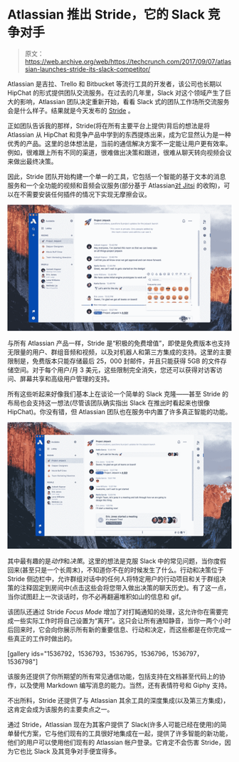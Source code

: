 # Atlassian 推出 Stride，它的 Slack 竞争对手 

> 原文：<https://web.archive.org/web/https://techcrunch.com/2017/09/07/atlassian-launches-stride-its-slack-competitor/>

Atlassian 是吉拉、Trello 和 Bitbucket 等流行工具的开发者，该公司也长期以 HipChat 的形式提供团队交流服务。在过去的几年里，Slack 对这个领域产生了巨大的影响，Atlassian 团队决定重新开始，看看 Slack 式的团队工作场所交流服务会是什么样子。结果就是今天发布的 [Stride](https://web.archive.org/web/20230130100805/http://stride.com/) 。

正如团队告诉我的那样，Stride(将在所有主要平台上提供)背后的想法是将 Atlassian 从 HipChat 和竞争产品中学到的东西提炼出来，成为它显然认为是一种优秀的产品。这里的总体想法是，当前的通信解决方案不一定能让用户更有效率。例如，很难跟上所有不同的渠道，很难做出决策和跟进，很难从聊天转向视频会议来做出最终决策。

因此，Stride 团队开始构建一个单一的工具，它包括一个智能的基于文本的消息服务和一个全功能的视频和音频会议服务(部分基于 Atlassian[对 Jitsi](https://web.archive.org/web/20230130100805/https://techcrunch.com/2015/04/21/atlassian-acquires-open-source-video-conferencing-company-bluejimp-to-power-hipchats-video-chat/) 的收购)，可以在不需要安装任何插件的情况下实现无摩擦会议。

[![](img/3571a9f3bd83a458dacb2c302f185647.png)](https://web.archive.org/web/20230130100805/https://techcrunch.com/wp-content/uploads/2017/09/messaging.gif)

与所有 Atlassian 产品一样，Stride 是“积极的免费增值”，即使是免费版本也支持无限量的用户、群组音频和视频，以及对机器人和第三方集成的支持。这里的主要限制是，免费版本只能存储最后 25，000 封邮件，并且只能获得 5GB 的文件存储空间。对于每个用户/月 3 美元，这些限制完全消失，您还可以获得对访客访问、屏幕共享和高级用户管理的支持。

所有这些听起来好像我们基本上在谈论一个简单的 Slack 克隆——甚至 Stride 的布局也会支持这一想法(尽管该团队确实指出 Slack 在推出时看起来也很像 HipChat)。你没有错，但 Atlassian 团队也在服务中内置了许多真正智能的功能。

[![](img/e6da9c05f6cf26320c254185dc0e7ba2.png)](https://web.archive.org/web/20230130100805/https://techcrunch.com/wp-content/uploads/2017/09/actions-and-decisions.gif)

其中最有趣的是*动作*和*决策*。这里的想法是克服 Slack 中的常见问题，当你度假回来(甚至只是一个长周末)，不知道你不在的时候发生了什么。行动和决策位于 Stride 侧边栏中，允许群组对话中的任何人将特定用户的行动项目和关于群组决策的注释固定到房间中(点击这些会将您带入做出决策的聊天历史)。有了这一点，当你试图赶上一次谈话时，你不必再翻遍堆积如山的信息和 gif。

该团队还通过 Stride *Focus Mode* 增加了对打盹通知的处理，这允许你在需要完成一些实际工作时将自己设置为“离开”。这只会让所有通知静音，当你一两个小时后回来时，它会向你展示所有新的重要信息、行动和决定，而这些都是在你完成一些真正的工作时做出的。

[gallery ids="1536792，1536793，1536795，1536796，1536797，1536798"]

该服务还提供了你所期望的所有常见通信功能，包括支持在文档甚至代码上的协作，以及使用 Markdown 编写消息的能力。当然，还有表情符号和 Giphy 支持。

不出所料，Stride 还提供了与 Atlassian 其余工具的深度集成(以及第三方集成)，这肯定会成为该服务的主要卖点之一。

通过 Stride，Atlassian 现在为其客户提供了 Slack(许多人可能已经在使用)的简单替代方案，它与他们现有的工具很好地集成在一起，提供了许多智能的新功能，他们的用户可以使用他们现有的 Atlassian 帐户登录。它肯定不会伤害 Stride，因为它也比 Slack 及其竞争对手便宜得多。